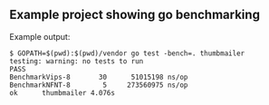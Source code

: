 ## Example project showing go benchmarking

Example output:

```
$ GOPATH=$(pwd):$(pwd)/vendor go test -bench=. thumbmailer
testing: warning: no tests to run
PASS
BenchmarkVips-8	      30	  51015198 ns/op
BenchmarkNFNT-8	       5	 273560975 ns/op
ok  	thumbmailer	4.076s
```
